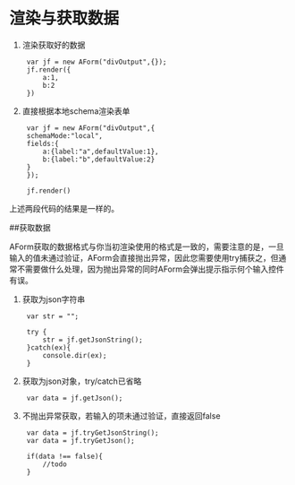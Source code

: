 # 渲染与获取数据

1. 渲染获取好的数据

        var jf = new AForm("divOutput",{});
        jf.render({
            a:1,
            b:2
        })

2. 直接根据本地schema渲染表单

        var jf = new AForm("divOutput",{
        schemaMode:"local",
        fields:{
            a:{label:"a",defaultValue:1},
            b:{label:"b",defaultValue:2}
        }
        });

        jf.render()

上述两段代码的结果是一样的。

##获取数据

AForm获取的数据格式与你当初渲染使用的格式是一致的，需要注意的是，一旦输入的值未通过验证，AForm会直接抛出异常，因此您需要使用try捕获之，但通常不需要做什么处理，因为抛出异常的同时AForm会弹出提示指示何个输入控件有误。

1. 获取为json字符串

        var str = "";

        try {
            str = jf.getJsonString();
        }catch(ex){
            console.dir(ex);
        }

2. 获取为json对象，try/catch已省略

        var data = jf.getJson();

3. 不抛出异常获取，若输入的项未通过验证，直接返回false

        var data = jf.tryGetJsonString();
        var data = jf.tryGetJson();

        if(data !== false){
            //todo
        }









